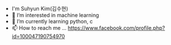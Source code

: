 - I'm Suhyun Kim(김수현)
- 👀 I’m interested in machine learning
- 🌱 I’m currently learning python, c
- 📫 How to reach me ... https://www.facebook.com/profile.php?id=100047190754970

<!---
Suhyun211/Suhyun211 is a ✨ special ✨ repository because its `README.md` (this file) appears on your GitHub profile.
You can click the Preview link to take a look at your changes.
--->
